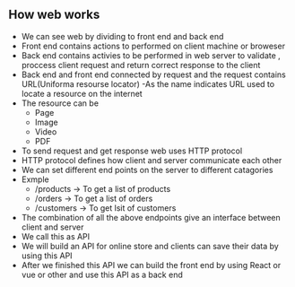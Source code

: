 ## How web works

- We can see web by dividing to front end and back end
- Front end contains actions to performed on client machine or broweser
- Back end contains activies to be performed in web server
to validate , proccess client request and return correct response to the client
- Back end and front end connected by request and the request contains URL(Uniforma resourse locator)
-As the name indicates URL used to locate a resource on the internet
- The resource can be 
    - Page
    - Image
    - Video
    - PDF
- To send request and get response web uses HTTP protocol
- HTTP protocol defines how client and server communicate each other
- We can set different end points on the server to different catagories
- Exmple
    - /products -> To get a list of products
    - /orders -> To get a list of orders
    - /customers -> To get lsit of customers
- The combination of all the above endpoints give an interface between client and server 
- We call this as API
- We will build an API for online store and clients can save their data by using this API
- After we finished this API we can build the front end by using React or vue or other and use this API as a back end
